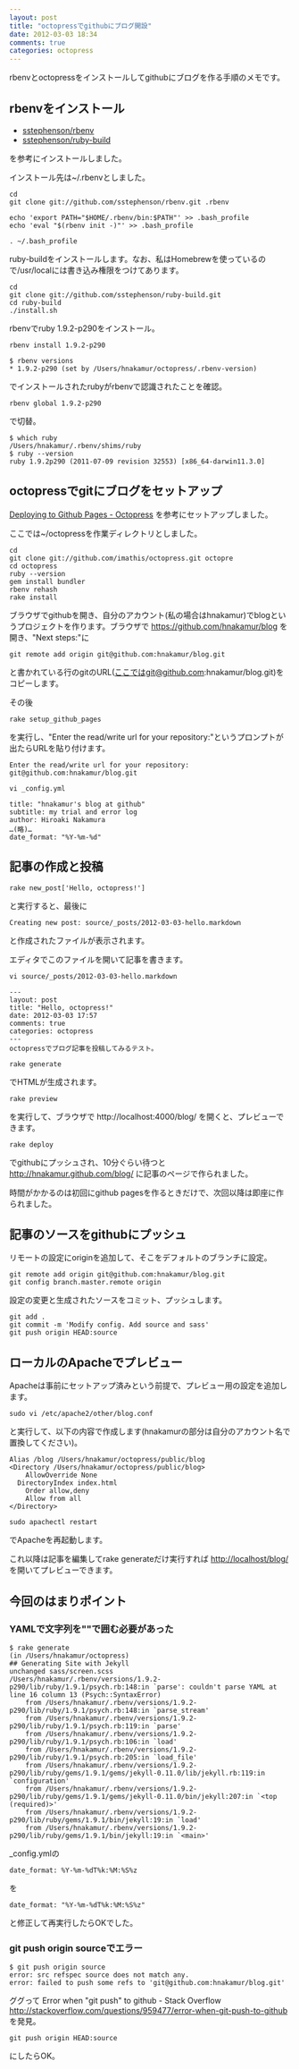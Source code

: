 ```yaml
---
layout: post
title: "octopressでgithubにブログ開設"
date: 2012-03-03 18:34
comments: true
categories: octopress
---
```

rbenvとoctopressをインストールしてgithubにブログを作る手順のメモです。

## rbenvをインストール

* [sstephenson/rbenv](https://github.com/sstephenson/rbenv#section_2.1)
* [sstephenson/ruby-build]( https://github.com/sstephenson/ruby-build)

を参考にインストールしました。

インストール先は~/.rbenvとしました。

```
cd
git clone git://github.com/sstephenson/rbenv.git .rbenv

echo 'export PATH="$HOME/.rbenv/bin:$PATH"' >> .bash_profile
echo 'eval "$(rbenv init -)"' >> .bash_profile

. ~/.bash_profile
```


ruby-buildをインストールします。なお、私はHomebrewを使っているので/usr/localには書き込み権限をつけてあります。

```
cd
git clone git://github.com/sstephenson/ruby-build.git
cd ruby-build
./install.sh
```

rbenvでruby 1.9.2-p290をインストール。
```
rbenv install 1.9.2-p290
```

```
$ rbenv versions
* 1.9.2-p290 (set by /Users/hnakamur/octopress/.rbenv-version)
```
でインストールされたrubyがrbenvで認識されたことを確認。

```
rbenv global 1.9.2-p290
```
で切替。

```
$ which ruby
/Users/hnakamur/.rbenv/shims/ruby
$ ruby --version
ruby 1.9.2p290 (2011-07-09 revision 32553) [x86_64-darwin11.3.0]
```


## octopressでgitにブログをセットアップ

[Deploying to Github Pages - Octopress](http://octopress.org/docs/deploying/github/)
を参考にセットアップしました。

ここでは~/octopressを作業ディレクトリとしました。

```
cd
git clone git://github.com/imathis/octopress.git octopre
cd octopress
ruby --version
gem install bundler
rbenv rehash
rake install
```

ブラウザでgithubを開き、自分のアカウント(私の場合はhnakamur)でblogというプロジェクトを作ります。ブラウザで https://github.com/hnakamur/blog を開き、"Next steps:"に
```
git remote add origin git@github.com:hnakamur/blog.git
```
と書かれている行のgitのURL(ここではgit@github.com:hnakamur/blog.git)をコピーします。

その後
```
rake setup_github_pages
```
を実行し、"Enter the read/write url for your repository:"というプロンプトが出たらURLを貼り付けます。
```
Enter the read/write url for your repository: git@github.com:hnakamur/blog.git
```

```
vi _config.yml
```

```
title: "hnakamur's blog at github"
subtitle: my trial and error log
author: Hiroaki Nakamura
…(略)…
date_format: "%Y-%m-%d"
```

## 記事の作成と投稿

```
rake new_post['Hello, octopress!']
```
と実行すると、最後に
```
Creating new post: source/_posts/2012-03-03-hello.markdown
```
と作成されたファイルが表示されます。

エディタでこのファイルを開いて記事を書きます。
```
vi source/_posts/2012-03-03-hello.markdown
```

```
---
layout: post
title: "Hello, octopress!"
date: 2012-03-03 17:57
comments: true
categories: octopress
---
octopressでブログ記事を投稿してみるテスト。
```

```
rake generate
```
でHTMLが生成されます。

```
rake preview
```
を実行して、ブラウザで
http://localhost:4000/blog/
を開くと、プレビューできます。

```
rake deploy
```
でgithubにプッシュされ、10分ぐらい待つと
http://hnakamur.github.com/blog/
に記事のページで作られました。

時間がかかるのは初回にgithub pagesを作るときだけで、次回以降は即座に作られました。

## 記事のソースをgithubにプッシュ

リモートの設定にoriginを追加して、そこをデフォルトのブランチに設定。
```
git remote add origin git@github.com:hnakamur/blog.git
git config branch.master.remote origin
```

設定の変更と生成されたソースをコミット、プッシュします。
```
git add .
git commit -m 'Modify config. Add source and sass'
git push origin HEAD:source
```

## ローカルのApacheでプレビュー

Apacheは事前にセットアップ済みという前提で、プレビュー用の設定を追加します。

```
sudo vi /etc/apache2/other/blog.conf
```
と実行して、以下の内容で作成します(hnakamurの部分は自分のアカウント名で置換してください)。
```
Alias /blog /Users/hnakamur/octopress/public/blog
<Directory /Users/hnakamur/octopress/public/blog>
	AllowOverride None
  DirectoryIndex index.html
	Order allow,deny
	Allow from all
</Directory>
```

```
sudo apachectl restart
```
でApacheを再起動します。

これ以降は記事を編集してrake generateだけ実行すれば [http://localhost/blog/](http://localhost/blog/) を開いてプレビューできます。

## 今回のはまりポイント

### YAMLで文字列を""で囲む必要があった

```
$ rake generate
(in /Users/hnakamur/octopress)
## Generating Site with Jekyll
unchanged sass/screen.scss
/Users/hnakamur/.rbenv/versions/1.9.2-p290/lib/ruby/1.9.1/psych.rb:148:in `parse': couldn't parse YAML at line 16 column 13 (Psych::SyntaxError)
	from /Users/hnakamur/.rbenv/versions/1.9.2-p290/lib/ruby/1.9.1/psych.rb:148:in `parse_stream'
	from /Users/hnakamur/.rbenv/versions/1.9.2-p290/lib/ruby/1.9.1/psych.rb:119:in `parse'
	from /Users/hnakamur/.rbenv/versions/1.9.2-p290/lib/ruby/1.9.1/psych.rb:106:in `load'
	from /Users/hnakamur/.rbenv/versions/1.9.2-p290/lib/ruby/1.9.1/psych.rb:205:in `load_file'
	from /Users/hnakamur/.rbenv/versions/1.9.2-p290/lib/ruby/gems/1.9.1/gems/jekyll-0.11.0/lib/jekyll.rb:119:in `configuration'
	from /Users/hnakamur/.rbenv/versions/1.9.2-p290/lib/ruby/gems/1.9.1/gems/jekyll-0.11.0/bin/jekyll:207:in `<top (required)>'
	from /Users/hnakamur/.rbenv/versions/1.9.2-p290/lib/ruby/gems/1.9.1/bin/jekyll:19:in `load'
	from /Users/hnakamur/.rbenv/versions/1.9.2-p290/lib/ruby/gems/1.9.1/bin/jekyll:19:in `<main>'
```
_config.ymlの
```
date_format: %Y-%m-%dT%k:%M:%S%z
```
を
```
date_format: "%Y-%m-%dT%k:%M:%S%z"
```
と修正して再実行したらOKでした。


### git push origin sourceでエラー

```
$ git push origin source
error: src refspec source does not match any.
error: failed to push some refs to 'git@github.com:hnakamur/blog.git'
```

ググって
Error when "git push" to github - Stack Overflow
http://stackoverflow.com/questions/959477/error-when-git-push-to-github
を発見。

```
git push origin HEAD:source
```
にしたらOK。
